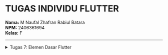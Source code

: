 # TUGAS INDIVIDU FLUTTER
**Nama:** M Naufal Zhafran Rabiul Batara  
**NPM:** 2406361694  
**Kelas:** F  

---

<details>
<summary>Tugas 7: Elemen Dasar Flutter</summary>
<details>
<summary>1. Jelaskan apa itu <i>widget tree</i> pada Flutter dan bagaimana hubungan parent–child (induk–anak) bekerja antar widget.</summary>

Widget tree itu struktur hierarki yang menggambarkan bagaimana widget saling bersarang satu sama lain. Setiap widget bisa punya anak (child), dan semuanya disusun dari atas ke bawah mulai dari root (biasanya `MaterialApp`). Hubungan parent–child berarti widget induk mengatur tampilan dan posisi widget anak. Misalnya `Scaffold` adalah parent, dan di dalamnya ada child seperti `AppBar`, `Body`, `FloatingActionButton`, dsb. Jadi, setiap elemen di layar sebenarnya adalah bagian dari satu pohon besar yang saling terhubung lewat parent dan child.

</details>

<details>
<summary>2. Sebutkan semua <i>widget</i> yang kamu gunakan dalam proyek ini dan jelaskan fungsinya.</summary>

Widget yang saya gunakan:
- **MaterialApp** → jadi root aplikasi, ngatur tema dan navigasi.  
- **Scaffold** → struktur dasar tampilan (appbar, body, dsb).  
- **AppBar** → menampilkan judul di bagian atas aplikasi.  
- **Text** → menampilkan teks di layar.  
- **Icon** → menampilkan ikon bawaan Flutter.  
- **Column** dan **Row** → untuk menyusun widget secara vertikal atau horizontal.  
- **Container** → membungkus widget lain biar bisa diatur padding, margin, warna, dll.  
- **Padding** dan **Center** → ngatur posisi dan spasi widget biar rapi.  
- **GridView** → buat menampilkan item dalam bentuk grid.  

</details>

<details>
<summary>3. Apa fungsi dari widget <code>MaterialApp</code>? Jelaskan mengapa widget ini sering digunakan sebagai widget root.</summary>

`MaterialApp` berfungsi sebagai pembungkus utama yang menyediakan struktur dasar aplikasi berbasis Material Design (tema, warna, navigasi, dsb). Widget ini sering jadi root karena dia yang ngatur keseluruhan tampilan aplikasi, termasuk route ke halaman lain, title, theme, dan debug banner. Tanpa `MaterialApp`, fitur-fitur seperti `Scaffold` dan `AppBar` nggak akan berfungsi maksimal.

</details>

<details>
<summary>4. Jelaskan perbedaan antara <code>StatelessWidget</code> dan <code>StatefulWidget</code>. Kapan kamu memilih salah satunya?</summary>

`StatelessWidget` digunakan kalau isi tampilan nggak berubah selama aplikasi berjalan (misalnya teks statis atau icon). `StatefulWidget` digunakan kalau tampilan bisa berubah karena interaksi pengguna (seperti tombol klik, input form, atau data dari API). Saya pakai `StatelessWidget` untuk tampilan yang tetap, dan `StatefulWidget` kalau butuh update tampilan saat ada event atau state baru.

</details>

<details>
<summary>5. Apa itu <code>BuildContext</code> dan mengapa penting di Flutter? Bagaimana penggunaannya di metode <code>build</code>?</summary>

`BuildContext` adalah objek yang nyimpen posisi widget di dalam widget tree. Dia penting karena dipakai buat ngakses informasi tentang lokasi widget, misalnya untuk ambil tema, navigasi ke halaman lain, atau komunikasi antar widget. Di dalam metode `build`, kita pakai `context` buat nentuin gaya, warna, atau ambil parent widget-nya.

</details>

<details>
<summary>6. Jelaskan konsep "hot reload" di Flutter dan bagaimana bedanya dengan "hot restart".</summary>

**Hot reload** memperbarui kode aplikasi tanpa menghapus state yang sedang berjalan, jadi perubahan UI bisa langsung dilihat tanpa reset data. **Hot restart** ngulang ulang aplikasi dari awal dan menghapus seluruh state. Biasanya saya pakai hot reload buat debugging cepat tampilan, dan hot restart kalau perubahan besar seperti struktur widget atau inisialisasi ulang variable global.

</details>



